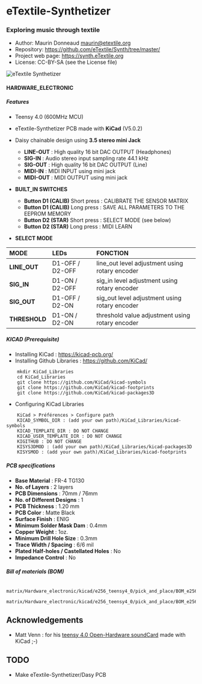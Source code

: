 # eTextile-Synthetizer
### Exploring music through textile

- Author: Maurin Donneaud <maurin@etextile.org>
- Repository: https://github.com/eTextile/Synth/tree/master/
- Project web page: https://synth.eTextile.org
- License: CC-BY-SA (see the License file)

![eTextile Synthetizer](https://live.staticflickr.com/65535/50747231422_db241da26b_c_d.jpg)

#### HARDWARE_ELECTRONIC
##### Features
- Teensy 4.0 (600MHz MCU)
- eTextile-Synthetizer PCB made with **KiCad** (V5.0.2)
- Daisy chainable design using **3.5 stereo mini Jack**
    - **LINE-OUT** : High quality 16 bit DAC OUTPUT (Headphones)
    - **SIG-IN** : Audio stereo input sampling rate 44.1 kHz
    - **SIG-OUT** : High quality 16 bit DAC OUTPUT (Line)
    - **MIDI-IN** : MIDI INPUT using mini jack 
    - **MIDI-OUT** : MIDI OUTPUT using mini jack

- **BUILT_IN SWITCHES**
    - **Button D1 (CALIB)** Short press : CALIBRATE THE SENSOR MATRIX
    - **Button D1 (CALIB)** Long press : SAVE ALL PARAMETERS TO THE EEPROM MEMORY
    - **Button D2 (STAR)** Short press : SELECT MODE (see below)
    - **Button D2 (STAR)** Long press : MIDI LEARN

- **SELECT MODE**

|      MODE     |       LEDs      |                     FONCTION                    |
| :------------ | :-------------  | :---------------------------------------------- |
| **LINE_OUT**  | D1-OFF / D2-OFF | line_out level adjustment using rotary encoder  |
| **SIG_IN**    | D1-ON  / D2-OFF | sig_in level adjustment using rotary encoder    |
| **SIG_OUT**   | D1-OFF / D2-ON  | sig_out level adjustment using rotary encoder   |
| **THRESHOLD** | D1-ON  / D2-ON  | threshold value adjustment using rotary encoder |

##### KICAD (Prerequisite)
- Installing KiCad : https://kicad-pcb.org/
- Installing Github Libraries : https://github.com/KiCad/
```
    mkdir KiCad_Libraries
    cd KiCad_Libraries
    git clone https://github.com/KiCad/kicad-symbols
    git clone https://github.com/KiCad/kicad-footprints
    git clone https://github.com/KiCad/kicad-packages3D
```
- Configuring KiCad Libraries
```
    KiCad > Préférences > Configure path
    KICAD_SYMBOL_DIR : (add your own path)/KiCad_Libraries/kicad-symbols
    KICAD_TEMPLATE_DIR : DO NOT CHANGE
    KICAD_USER_TEMPLATE_DIR : DO NOT CHANGE
    KIGITHUB : DO NOT CHANGE
    KISYS3DMOD : (add your own path)/KiCad_Libraries/kicad-packages3D
    KISYSMOD : (add your own path)/KiCad_Libraries/kicad-footprints
```
##### PCB specifications
- **Base Material** : FR-4 TG130
- **No. of Layers** : 2 layers
- **PCB Dimensions** : 70mm / 76mm
- **No. of Different Designs** : 1
- **PCB Thickness** : 1.20 mm
- **PCB Color** : Matte Black
- **Surface Finish** : ENIG
- **Minimum Solder Mask Dam** : 0.4mm
- **Copper Weight** : 1oz.
- **Minimum Drill Hole Size** : 0.3mm
- **Trace Width / Spacing** : 6/6 mil
- **Plated Half-holes / Castellated Holes** : No
- **Impedance Control** : No

##### Bill of materials (BOM)
```
    matrix/Hardware_electronic/kicad/e256_teensy4_0/pick_and_place/BOM_e256_teensy4_0.xls
    matrix/Hardware_electronic/kicad/e256_teensy4_0/pick_and_place/BOM_e256_teensy4_0.cvs
```

## Acknowledgements
-  Matt Venn : for his [teensy 4.0 Open-Hardware soundCard](https://github.com/mattvenn/teensy-audio-fx) made with KiCad ;-)

## TODO
- Make eTextile-Synthetizer/Dasy PCB
